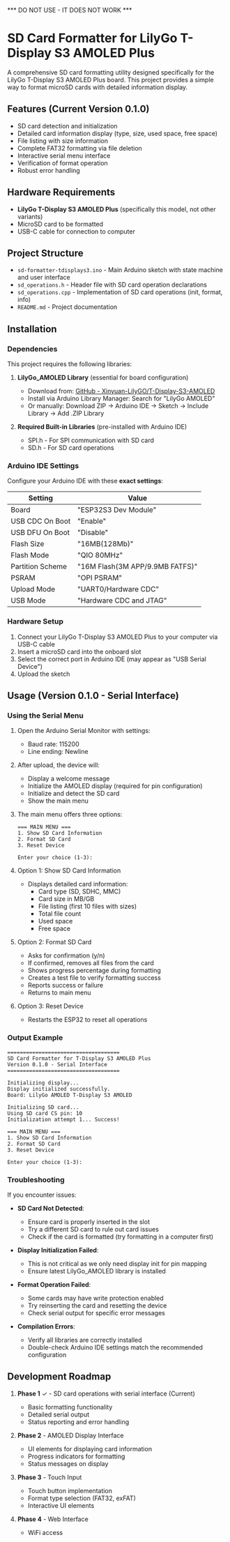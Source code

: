 *** DO NOT USE - IT DOES NOT WORK ***

# SD Card Formatter for LilyGo T-Display S3 AMOLED Plus

A comprehensive SD card formatting utility designed specifically for the LilyGo T-Display S3 AMOLED Plus board. This project provides a simple way to format microSD cards with detailed information display.

## Features (Current Version 0.1.0)

- SD card detection and initialization
- Detailed card information display (type, size, used space, free space)
- File listing with size information
- Complete FAT32 formatting via file deletion
- Interactive serial menu interface
- Verification of format operation
- Robust error handling

## Hardware Requirements

- **LilyGo T-Display S3 AMOLED Plus** (specifically this model, not other variants)
- MicroSD card to be formatted
- USB-C cable for connection to computer

## Project Structure

- `sd-formatter-tdisplays3.ino` - Main Arduino sketch with state machine and user interface
- `sd_operations.h` - Header file with SD card operation declarations
- `sd_operations.cpp` - Implementation of SD card operations (init, format, info)
- `README.md` - Project documentation

## Installation

### Dependencies

This project requires the following libraries:

1. **LilyGo_AMOLED Library** (essential for board configuration)
   - Download from: [GitHub - Xinyuan-LilyGO/T-Display-S3-AMOLED](https://github.com/Xinyuan-LilyGO/T-Display-S3-AMOLED)
   - Install via Arduino Library Manager: Search for "LilyGo AMOLED"
   - Or manually: Download ZIP → Arduino IDE → Sketch → Include Library → Add .ZIP Library

2. **Required Built-in Libraries** (pre-installed with Arduino IDE)
   - SPI.h - For SPI communication with SD card
   - SD.h - For SD card operations

### Arduino IDE Settings

Configure your Arduino IDE with these **exact settings**:

| Setting | Value |
|---------|-------|
| Board | "ESP32S3 Dev Module" |
| USB CDC On Boot | "Enable" |
| USB DFU On Boot | "Disable" |
| Flash Size | "16MB(128Mb)" |
| Flash Mode | "QIO 80MHz" |
| Partition Scheme | "16M Flash(3M APP/9.9MB FATFS)" |
| PSRAM | "OPI PSRAM" |
| Upload Mode | "UART0/Hardware CDC" |
| USB Mode | "Hardware CDC and JTAG" |

### Hardware Setup

1. Connect your LilyGo T-Display S3 AMOLED Plus to your computer via USB-C cable
2. Insert a microSD card into the onboard slot
3. Select the correct port in Arduino IDE (may appear as "USB Serial Device")
4. Upload the sketch

## Usage (Version 0.1.0 - Serial Interface)

### Using the Serial Menu

1. Open the Arduino Serial Monitor with settings:
   - Baud rate: 115200
   - Line ending: Newline

2. After upload, the device will:
   - Display a welcome message
   - Initialize the AMOLED display (required for pin configuration)
   - Initialize and detect the SD card
   - Show the main menu

3. The main menu offers three options:
   ```
   === MAIN MENU ===
   1. Show SD Card Information
   2. Format SD Card
   3. Reset Device
   
   Enter your choice (1-3):
   ```

4. Option 1: Show SD Card Information
   - Displays detailed card information:
     - Card type (SD, SDHC, MMC)
     - Card size in MB/GB
     - File listing (first 10 files with sizes)
     - Total file count
     - Used space
     - Free space

5. Option 2: Format SD Card
   - Asks for confirmation (y/n)
   - If confirmed, removes all files from the card
   - Shows progress percentage during formatting
   - Creates a test file to verify formatting success
   - Reports success or failure
   - Returns to main menu

6. Option 3: Reset Device
   - Restarts the ESP32 to reset all operations

### Output Example

```
====================================
SD Card Formatter for T-Display S3 AMOLED Plus
Version 0.1.0 - Serial Interface
====================================

Initializing display...
Display initialized successfully.
Board: LilyGo AMOLED T-Display S3 AMOLED

Initializing SD card...
Using SD card CS pin: 10
Initialization attempt 1... Success!

=== MAIN MENU ===
1. Show SD Card Information
2. Format SD Card
3. Reset Device

Enter your choice (1-3):
```

### Troubleshooting

If you encounter issues:

- **SD Card Not Detected**:
  - Ensure card is properly inserted in the slot
  - Try a different SD card to rule out card issues
  - Check if the card is formatted (try formatting in a computer first)

- **Display Initialization Failed**:
  - This is not critical as we only need display init for pin mapping
  - Ensure latest LilyGo_AMOLED library is installed

- **Format Operation Failed**:
  - Some cards may have write protection enabled
  - Try reinserting the card and resetting the device
  - Check serial output for specific error messages

- **Compilation Errors**:
  - Verify all libraries are correctly installed
  - Double-check Arduino IDE settings match the recommended configuration

## Development Roadmap

1. **Phase 1** ✓ - SD card operations with serial interface (Current)
   - Basic formatting functionality
   - Detailed serial output
   - Status reporting and error handling

2. **Phase 2** - AMOLED Display Interface
   - UI elements for displaying card information
   - Progress indicators for formatting
   - Status messages on display

3. **Phase 3** - Touch Input
   - Touch button implementation
   - Format type selection (FAT32, exFAT)
   - Interactive UI elements

4. **Phase 4** - Web Interface
   - WiFi access
